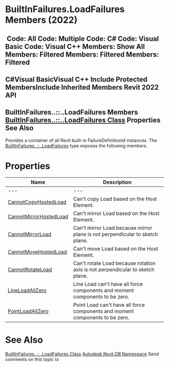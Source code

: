 # BuiltInFailures.LoadFailures Members (2022)

﻿
 Code: All Code: Multiple Code: C# Code: Visual Basic Code: Visual C++  Members: Show All Members: Filtered Members: Filtered Members: Filtered   
---  
C#Visual BasicVisual C++
Include Protected MembersInclude Inherited Members
Revit 2022 API  
---  
BuiltInFailures..::..LoadFailures Members  
[BuiltInFailures..::..LoadFailures Class](bc884787-ba1c-15f6-4e29-bcaad779f5c6.md "BuiltInFailures.LoadFailures Class") Properties See Also  
---  
Provides a container of all Revit built-in FailureDefinitionId instances.
The [BuiltInFailures..::..LoadFailures](bc884787-ba1c-15f6-4e29-bcaad779f5c6.md "BuiltInFailures.LoadFailures Class") type exposes the following members.
# Properties
| Name | Description |
| --- | --- |
| --- | --- | --- |
| [CannotCopyHostedLoad](b287e506-391b-99aa-407c-fc55af34cce5.md "CannotCopyHostedLoad Property") | Can't copy Load based on the Host Element. |
| [CannotMirrorHostedLoad](1e60026b-d16f-30ee-c860-2565c09c610d.md "CannotMirrorHostedLoad Property") | Can't mirror Load based on the Host Element. |
| [CannotMirrorLoad](346d26f3-e1d1-ddc2-d73f-e0d564839cd3.md "CannotMirrorLoad Property") | Can't mirror Load because mirror plane is not perpendicular to sketch plane. |
| [CannotMoveHostedLoad](bc641090-397b-f15e-7be4-a9372cc0df85.md "CannotMoveHostedLoad Property") | Can't move Load based on the Host Element. |
| [CannotRotateLoad](b4ec5a5e-be9b-9ca6-e469-68aa89a3396d.md "CannotRotateLoad Property") | Can't rotate Load because rotation axis is not perpendicular to sketch plane. |
| [LineLoadAllZero](504773c9-6c19-2d7a-6178-616f6ed8a880.md "LineLoadAllZero Property") | Line Load can't have all force components and moment components to be zero. |
| [PointLoadAllZero](6f3cc923-9c05-041a-21de-88c208776255.md "PointLoadAllZero Property") | Point Load can't have all force components and moment components to be zero. |

# See Also
[BuiltInFailures..::..LoadFailures Class](bc884787-ba1c-15f6-4e29-bcaad779f5c6.md "BuiltInFailures.LoadFailures Class")
[Autodesk.Revit.DB Namespace](87546ba7-461b-c646-cbb1-2cb8f5bff8b2.md "Autodesk.Revit.DB Namespace")
Send comments on this topic to 